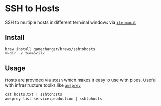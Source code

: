 # SSH to Hosts

SSH to multiple hosts in different terminal windows
via [`itermocil`](https://github.com/TomAnthony/itermocil)

## Install

```
brew install gamechanger/brews/sshtohosts
mkdir ~/.teamocil/
```

## Usage

Hosts are provided via `stdin` which makes it easy to use with pipes.
Useful with infrastructure toolks like
[`awsprey`](https://github.com/agamdua/awsprey).

```
cat hosts.txt | sshtohosts
awsprey list service:production | sshtohosts
```
